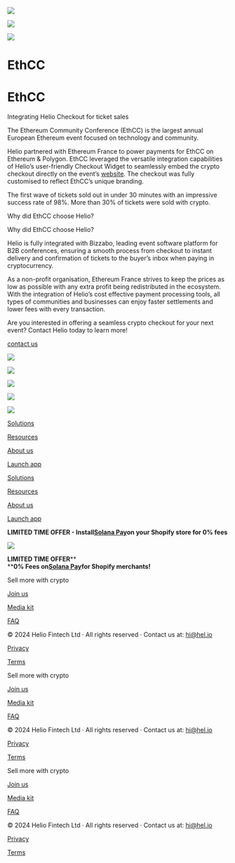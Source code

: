 ![](https://framerusercontent.com/images/D3QrekqrIo5Q5f3LZ6T7N9jvOpg.png)

![](https://framerusercontent.com/images/D3QrekqrIo5Q5f3LZ6T7N9jvOpg.png)

![](https://framerusercontent.com/images/D3QrekqrIo5Q5f3LZ6T7N9jvOpg.png)

# **EthCC**

# **EthCC**

Integrating Helio Checkout for ticket sales

The Ethereum Community Conference (EthCC) is the largest annual European
Ethereum event focused on technology and community.

Helio partnered with Ethereum France to power payments for EthCC on Ethereum &
Polygon. EthCC leveraged the versatile integration capabilities of Helio’s
user-friendly Checkout Widget to seamlessly embed the crypto checkout directly
on the event’s [website](https://ethcc.io/tickets). The checkout was fully
customised to reflect EthCC’s unique branding.

The first wave of tickets sold out in under 30 minutes with an impressive
success rate of 98%. More than 30% of tickets were sold with crypto.

Why did EthCC choose Helio?

Why did EthCC choose Helio?

Helio is fully integrated with Bizzabo, leading event software platform for
B2B conferences, ensuring a smooth process from checkout to instant delivery
and confirmation of tickets to the buyer’s inbox when paying in
cryptocurrency.

As a non-profit organisation, Ethereum France strives to keep the prices as
low as possible with any extra profit being redistributed in the ecosystem.
With the integration of Helio’s cost effective payment processing tools, all
types of communities and businesses can enjoy faster settlements and lower
fees with every transaction.

Are you interested in offering a seamless crypto checkout for your next event?
Contact Helio today to learn more!

[contact us](mailto:hi@hel.io)

![](https://framerusercontent.com/images/wTIwKY7tO0alazp4MfN8uZZybV0.png)

![](https://framerusercontent.com/images/wTIwKY7tO0alazp4MfN8uZZybV0.png)

![](https://framerusercontent.com/images/wTIwKY7tO0alazp4MfN8uZZybV0.png)

![](https://framerusercontent.com/images/9DuE3kqLOjvjqUQAcIT7BaFhZA.png)

![](https://framerusercontent.com/images/rMcvpbM9V4d9ZJKYAmVj4fMNKy0.png)

[](../)

[Solutions](../solutions/nfts)

[Resources](../customer-stories)

[About us](../aboutus)

[](https://twitter.com/helio_pay)[](https://discord.gg/helio)

[Launch app](https://app.hel.io)

[Solutions](../solutions/nfts)

[Resources](../customer-stories)

[About us](../aboutus)

[](https://twitter.com/helio_pay)[](https://discord.gg/helio)

[Launch app](https://app.hel.io)

[](https://app.hel.io)

**LIMITED TIME OFFER - Install**[**Solana
Pay**](https://apps.shopify.com/solana-pay)**on your Shopify store for 0%
fees**

![](https://framerusercontent.com/images/oarCGpprH8syJ4fQx7CtlQQOGw.png)

**LIMITED TIME OFFER****  
****0% Fees on**[**Solana Pay**](https://apps.shopify.com/solana-pay)**for
Shopify merchants!**

[](../)

Sell more with crypto

[Join us](https://join.hel.io/)

[Media kit](../media-kit)

[FAQ](https://docs.hel.io/introduction/welcome-to-helio)

[](https://docs.hel.io/)[](https://twitter.com/helio_pay)[](https://www.linkedin.com/company/heliopay/)[](https://blog.hel.io/)[](https://discord.gg/helio)

© 2024 Helio Fintech Ltd · All rights reserved · Contact us at: hi@hel.io

[Privacy](https://info.docs.hel.io/privacy)

[Terms](https://info.docs.hel.io/terms-of-service)

[](../)

Sell more with crypto

[Join us](https://join.hel.io/)

[Media kit](../media-kit)

[FAQ](https://docs.hel.io/introduction/welcome-to-helio)

[](https://docs.hel.io/)[](https://twitter.com/helio_pay)[](https://www.linkedin.com/company/heliopay/)[](https://blog.hel.io/)[](https://discord.gg/helio)

© 2024 Helio Fintech Ltd · All rights reserved · Contact us at: hi@hel.io

[Privacy](https://info.docs.hel.io/privacy)

[Terms](https://info.docs.hel.io/terms-of-service)

[](../)

Sell more with crypto

[Join us](https://join.hel.io/)

[Media kit](../media-kit)

[FAQ](https://docs.hel.io/introduction/welcome-to-helio)

[](https://docs.hel.io/)[](https://twitter.com/helio_pay)[](https://www.linkedin.com/company/heliopay/)[](https://blog.hel.io/)[](https://discord.gg/helio)

© 2024 Helio Fintech Ltd · All rights reserved · Contact us at: hi@hel.io

[Privacy](https://info.docs.hel.io/privacy)

[Terms](https://info.docs.hel.io/terms-of-service)

